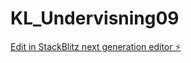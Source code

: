 # KL_Undervisning09

[Edit in StackBlitz next generation editor ⚡️](https://stackblitz.com/~/github.com/sharmababita/KL_Undervisning09)